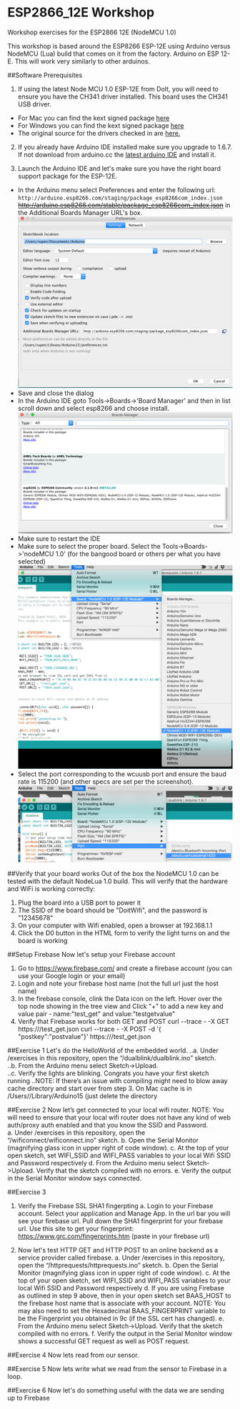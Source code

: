 # ESP2866_12E Workshop
Workshop exercises for the ESP2866 12E (NodeMCU 1.0)

This workshop is based around the ESP8266 ESP-12E using Arduino versus NodeMCU (Lua) build that comes on it from the factory.
Arduino on ESP 12-E.  This will work very similarly to other arduinos.

##Software Prerequisites

1. If using the latest Node MCU 1.0 ESP-12E from DoIt, you will need to ensure you have the CH341 driver installed.  This board uses the CH341 USB driver.
* For Mac you can find the kext signed package [here](packages/CH34x_Install-KextSigned-Mac)
* For Windows you can find the kext signed package [here](packages/CH341SER-Windows.zip)
* The original source for the drivers checked in are [here.](http://tzapu.com/making-ch340-ch341-serial-adapters-work-under-el-capitan-os-x/CH34x_Install)

2. If you already have Arduino IDE installed make sure you upgrade to 1.6.7.  If not download from arduino.cc the [latest arduino IDE](https://www.arduino.cc/en/Main/Software) and install it.

3. Launch the Arduino IDE and let's make sure you have the right board support package for the ESP-12E.  
* In the Arduino menu select Preferences and enter the following url: `http://arduino.esp8266.com/staging/package_esp8266com_index.json`  ~~http://arduino.esp8266.com/stable/package_esp8266com_index.json~~ in the Additional Boards Manager URL's box.  ![Board JSON](content/BSPjsonurl.png) 
* Save and close the dialog
* In the Arduino IDE goto Tools->Boards->'Board Manager' and then in list scroll down and select esp8266 and choose install. ![BoardManager](content/ESPBSP.png)
* Make sure to restart the IDE
* Make sure to select the proper board.  Select the Tools->Boards->'nodeMCU 1.0'  (for the bangood board or others per what you have selected) ![NodeMCU1](content/NodeMCU1.png)
* Select the port corresponding to the wcuusb port and ensure the baud rate is 115200 (and other specs are set per the screenshot).  ![Portselect](content/Portselect.png)

##Verify that your board works
Out of the box the NodeMCU 1.0 can be tested with the default NodeLua 1.0 build.  This will verify that the hardware and WiFi is working correctly:
1. Plug the board into a USB port to power it
2. The SSID of the board should be "DoitWifi", and the password is "12345678"
3. On your computer with Wifi enabled, open a browser at 192.168.1.1
4. Click the D0 button in the HTML form to verify the light turns on and the board is working


##Setup Firebase 
Now let's setup your Firebase account
1. Go to https://www.firebase.com/ and create a firebase account (you can use your Google login or your email)
2. Login and note your firebase host name (not the full url just the host name)
3. In the firebase console, clink the Data icon on the left.  Hover over the top node showing in the tree view and Click "+" to add a new key and value pair  - name:"test_get" and value:"testgetvalue"
4. Verify that Firebase works for both GET and POST
		curl --trace - -X GET https://<yourfirebaseurl>/test_get.json
		curl --trace - -X POST -d '{ "postkey":"postvalue"}' https://<yourfirebaseurl>/test_get.json

##Exercise 1
Let's do the HelloWorld of the embedded world.
..a. Under /exercises in this repository, open the “/dualblink/dualblink.ino” sketch.  
..b. From the Arduino menu select Sketch->Upload.  
..c. Verify the lights are blinking.  Congrats you have your first sketch running
..NOTE: If there’s an issue with compiling might need to blow away cache directory and start over from step 3.  On Mac cache is in /Users/<username>/Library/Arduino15 (just delete the directory

##Exercise 2
Now let’s get connected to your local wifi router.  NOTE: You will need to ensure that your local wifi router does not have any kind of web auth/proxy auth enabled and that you know the SSID and Password.  
	a. Under /exercises in this repository, open the “/wificonnect/wificonnect.ino” sketch.
	b. Open the Serial Monitor (magnifying glass icon in upper right of code window).
	c. At the top of your open sketch, set WIFI_SSID and WIFI_PASS variables to your local Wifi SSID and Password respectively
	d. From the Arduino menu select Sketch->Upload.  Verify that the sketch compiled with no errors.
	e. Verify the output in the Serial Monitor window says connected.


##Exercise 3
1. Verify the Firebase SSL SHA1 fingerpting
	a. Login to your Firebase account.  Select your application and Manage App.  In the url bar you will see your firebase url.  Pull down the SHA1 fingerprint for your firebase url.  Use this site to get your fingerprint: https://www.grc.com/fingerprints.htm (paste in your firebase url)

2. Now let's test HTTP GET and HTTP POST to an online backend as a service provider called firebase.
	a. Under /exercises in this repository, open the “/httprequests/httprequests.ino” sketch.
	b. Open the Serial Monitor (magnifying glass icon in upper right of code window).
	c. At the top of your open sketch, set WIFI_SSID and WIFI_PASS variables to your local Wifi SSID and Password respectively
	d. If you are using Firebase as outlined in step 9 above, then in your open sketch set BAAS_HOST to the firebase host name that is associate with your account.  NOTE: You may also need to set the Hexadecimal BAAS_FINGERPRINT variable to be the Fingerprint you obtained in 9c (if the SSL cert has changed).
	e. From the Arduino menu select Sketch->Upload.  Verify that the sketch compiled with no errors.
	f. Verify the output in the Serial Monitor window shows a successful GET request as well as POST request.

##Exercise 4
Now lets read from our sensor.

##Exercise 5
Now lets write what we read from the sensor to Firebase in a loop.

##Exercise 6
Now let's do something useful with the data we are sending up to Firebase

